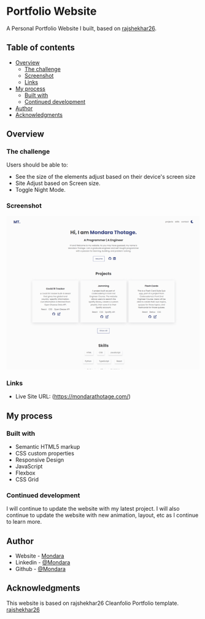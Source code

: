 # Portfolio Website
A Personal Portfolio Website I built, based on [rajshekhar26](https://github.com/rajshekhar26/cleanfolio-minimal).

## Table of contents

- [Overview](#overview)
  - [The challenge](#the-challenge)
  - [Screenshot](#screenshot)
  - [Links](#links)
- [My process](#my-process)
  - [Built with](#built-with)
  - [Continued development](#continued-development)
- [Author](#author)
- [Acknowledgments](#acknowledgments)


## Overview

### The challenge

Users should be able to:

- See the size of the elements adjust based on their device's screen size
- Site Adjust based on Screen size.
- Toggle Night Mode.


### Screenshot

![](./Website%20Demo/Portfolio%20Website.gif)

### Links

- Live Site URL: (https://mondarathotage.com/)

## My process

### Built with

- Semantic HTML5 markup
- CSS custom properties
- Responsive Design
- JavaScript
- Flexbox
- CSS Grid

### Continued development

I will continue to update the website with my latest project. 
I will also continue to update the website with new animation, layout, etc as I continue to learn more.


## Author

- Website - [Mondara](https://mondarathotage.com/)
- Linkedin - [@Mondara](https://www.linkedin.com/in/mondara-thotage/)
- Github - [@Mondara](https://github.com/Mondara)


## Acknowledgments

This website is based on rajshekhar26 Cleanfolio Portfolio template.
[rajshekhar26](https://github.com/rajshekhar26/cleanfolio-minimal)
